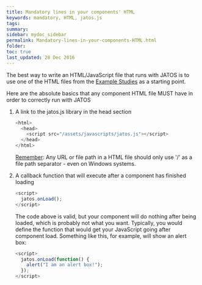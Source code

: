 ```yaml
---
title: Mandatory lines in your components' HTML
keywords: mandatory, HTML, jatos.js
tags:
summary:
sidebar: mydoc_sidebar
permalink: Mandatory-lines-in-your-components-HTML.html
folder:
toc: true
last_updated: 28 Dec 2016
---
```


The best way to write an HTML/JavaScript file that runs with JATOS is to use one of the HTML files from the [Example Studies](https://github.com/JATOS/JATOS_examples/wiki/Example-Studies) as a starting point.

Here are the absolute basics that any component HTML file MUST have in order to correctly run with JATOS

1. A link to the jatos.js library in the head section

   ~~~ javascript
   <html>
     <head>
       <script src="/assets/javascripts/jatos.js"></script>
     </head>
   </html>   
   ~~~

   [Remember](Troubleshooting.html#a-file-library-image--included-in-the-html-fails-to-load): Any URL or file path in a HTML file should only use '/' as a file path separator - even on Windows systems. 

1. A callback function that will execute after a component has finished loading

   ~~~ javascript
   <script>
     jatos.onLoad();
   </script>   
   ~~~

   The code above is valid, but your component will do nothing after being loaded, which is probably not what you want. Typically, you would define the function that would get your JavaScript going after component load. Something like this, for example, will show an alert box:

   ~~~ javascript
   <script>
     jatos.onLoad(function() {
       alert("I am an alert box!");
     });
   </script>
   ~~~


